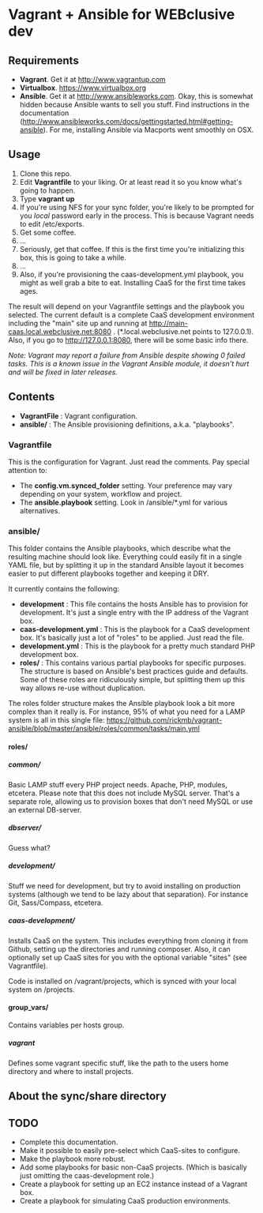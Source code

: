 # Vagrant + Ansible for WEBclusive dev

## Requirements

* **Vagrant**. Get it at http://www.vagrantup.com
* **Virtualbox**. https://www.virtualbox.org
* **Ansible**. Get it at http://www.ansibleworks.com. Okay, this is somewhat hidden because Ansible wants to sell you stuff. Find instructions in the documentation (http://www.ansibleworks.com/docs/gettingstarted.html#getting-ansible). For me, installing Ansible via Macports went smoothly on OSX.


## Usage

1. Clone this repo.
1. Edit **Vagrantfile** to your liking. Or at least read it so you know what's going to happen.
1. Type **vagrant up**
1. If you're using NFS for your sync folder, you're likely to be prompted for you *local* password early in the process. This is because Vagrant needs to edit /etc/exports.
1. Get some coffee.
1. ...
1. Seriously, get that coffee. If this is the first time you're initializing this box, this is going to take a while.
1. ...
1. Also, if you're provisioning the caas-development.yml playbook, you might as well grab a bite to eat. Installing CaaS for the first time takes ages.

The result will depend on your Vagrantfile settings and the playbook you selected. The current default is a complete CaaS development environment including the "main" site up and running at http://main-caas.local.webclusive.net:8080 . (*.local.webclusive.net points to 127.0.0.1). Also, if you go to http://127.0.0.1:8080, there will be some basic info there.

*Note: Vagrant may report a failure from Ansible despite showing 0 failed tasks. This is a known issue in the Vagrant Ansible module, it doesn't hurt and will be fixed in later releases.*

## Contents

* **VagrantFile** : Vagrant configuration.
* **ansible/** : The Ansible provisioning definitions, a.k.a. "playbooks".

### Vagrantfile

This is the configuration for Vagrant. Just read the comments. Pay special attention to:

* The **config.vm.synced_folder** setting. Your preference may vary depending on your system, workflow and project.
* The **ansible.playbook** setting. Look in /ansible/*.yml for various alternatives.

### ansible/

This folder contains the Ansible playbooks, which describe what the resulting machine should look like. Everything could easily fit in a single YAML file, but by splitting it up in the standard Ansible layout it becomes easier to put different playbooks together and keeping it DRY.

It currently contains the following:

* **development** : This file contains the hosts Ansible has to provision for development. It's just a single entry with the IP address of the Vagrant box.
* **caas-development.yml** : This is the playbook for a CaaS development box. It's basically just a lot of "roles" to be applied. Just read the file.
* **development.yml** : This is the playbook for a pretty much standard PHP development box.
* **roles/** : This contains various partial playbooks for specific purposes. The structure is based on Ansible's best practices guide and defaults. Some of these roles are ridiculously simple, but splitting them up this way allows re-use without duplication.

The roles folder structure makes the Ansible playbook look a bit more complex than it really is. For instance, 95% of what you need for a LAMP system is all in this single file: https://github.com/rickmb/vagrant-ansible/blob/master/ansible/roles/common/tasks/main.yml

#### roles/

##### common/

Basic LAMP stuff every PHP project needs. Apache, PHP, modules, etcetera. Please note that this does not include MySQL server. That's a separate role, allowing us to provision boxes that don't need MySQL or use an external DB-server.

##### dbserver/

Guess what?

##### development/

Stuff we need for development, but try to avoid installing on production systems (although we tend to be lazy about that separation). For instance Git, Sass/Compass, etcetera.

##### caas-development/

Installs CaaS on the system. This includes everything from cloning it from Github, setting up the directories and running composer.
Also, it can optionally set up CaaS sites for you with the optional variable "sites" (see Vagrantfile).

Code is installed on /vagrant/projects, which is synced with your local system on /projects.

#### group_vars/

Contains variables per hosts group.

##### vagrant

Defines some vagrant specific stuff, like the path to the users home directory and where to install projects.

## About the sync/share directory


## TODO

* Complete this documentation.
* Make it possible to easily pre-select which CaaS-sites to configure.
* Make the playbook more robust.
* Add some playbooks for basic non-CaaS projects. (Which is basically just omitting the caas-development role.)
* Create a playbook for setting up an EC2 instance instead of a Vagrant box.
* Create a playbook for simulating CaaS production environments.

